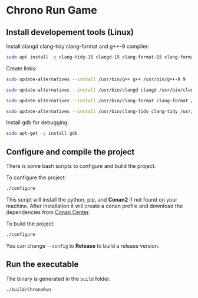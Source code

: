 # Chrono Run Game

## Install developement tools (Linux)

Install clangd clang-tidy clang-format and g++-9 compiler:

```bash
sudo apt install -y clang-tidy-15 clangd-15 clang-format-15 clang-format-15 g++-9
```

Create links:

```bash
sudo update-alternatives --install /usr/bin/g++ g++ /usr/bin/g++-9 9
```

```bash
sudo update-alternatives --install /usr/bin/clangd clangd /usr/bin/clangd-15 100
```

```bash
sudo update-alternatives --install /usr/bin/clang-format clang-format /usr/bin/clang-format-15 15
```

```bash
sudo update-alternatives --install /usr/bin/clang-tidy clang-tidy /usr/bin/clang-tidy-15 15
```

Install gdb for debugging:

```bash
sudo apt-get -y install gdb
```

## Configure and compile the project

There is some bash scripts to configure and build the project.

To configure the project:
```bash
./configure
```
This script will install the python, pip, and **Conan2** if not found on your machine. After installation it will create a conan profile and download the dependencies from [Conan Center](https://conan.io/).

To build the project:

```bash
./configure
```

You can change `--config` to **Release** to build a release version.

## Run the executable

The binary is generated in the `build` folder.

```bash
./build/ChronoRun
```